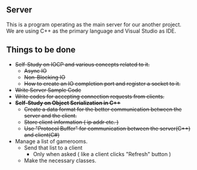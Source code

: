 ## Server
This is a program operating as the main server for our another project.  
We are using C++ as the primary language and Visual Studio as IDE.

## Things to be done
- ~~Self-Study on IOCP and various concepts related to it.~~  
    - ~~Async IO~~  
    - ~~Non-Blocking IO~~  
    - ~~How to create an IO completion port and register a socket to it.~~
- ~~Write Server Sample Code~~
- ~~Write codes for accepting connection requests from clients.~~
- ~~**Self-Study on Object Serialization in C++**~~
    - ~~Create a data format for the better communication between the server and the client.~~
    - ~~Store client information ( ip addr etc. )~~
    - ~~Use "Protocol Buffer" for communication between the server(C++) and client(C#)~~
- Manage a list of gamerooms.  
    - Send that list to a client  
        - Only when asked ( like a client clicks "Refresh" button )
    - Make the necessary classes.
